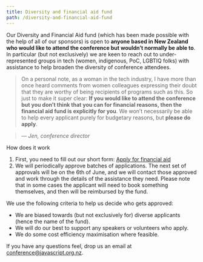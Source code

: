 ```yaml
---
title: Diversity and financial aid fund
path: /diversity-and-financial-aid-fund
---
```


Our Diversity and Financial Aid fund (which has been made possible with the help of all of our sponsors) is open to **anyone based in New Zealand who would like to attend the conference but wouldn’t normally be able to**. In particular (but not exclusively) we are keen to reach out to under-represented groups in tech (women, indigenous, PoC, LGBTIQ folks) with assistance to help broaden the diversity of conference attendees.

> On a personal note, as a woman in the tech industry, I have more than once heard comments from women colleagues expressing their doubt that they are worthy of being recipients of programs such as this. So just to make it super clear: **If you would like to attend the conference but you don’t think that you can for financial reasons, then the financial aid fund is explicitly for you**. We won’t necessarily be able to help every applicant purely for budgetary reasons, but **please do apply**.

> _— Jen, conference director_

How does it work

1. First, you need to fill out our short form: <a href="https://forms.gle/7VAunft3manrYePr7" class="btn btn-primary">Apply for financial aid</a>
2. We will periodically approve batches of applications. The next set of approvals will be on the 6th of June, and we will contact those approved and work through the details of the assistance they need. Please note that in some cases the applicant will need to book something themselves, and then will be reimbursed by the fund.

We use the following criteria to help us decide who gets approved:

- We are biased towards (but not exclusively for) diverse applicants (hence the name of the fund).
- We will do our best to support any speakers or volunteers who apply.
- We do some cost efficiency maximisation where feasible.

If you have any questions feel, drop us an email at <a href="mailto:conference@javascript.org.nz">conference@javascript.org.nz</a>.
